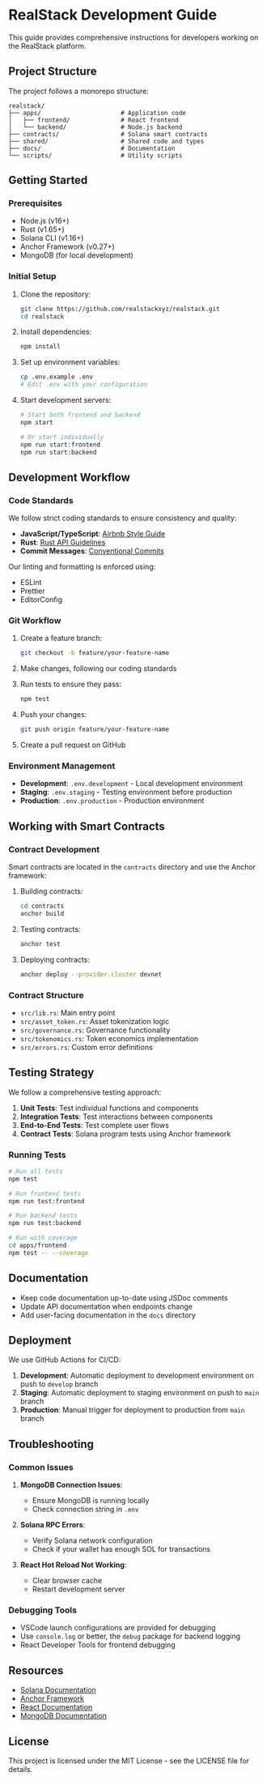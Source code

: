 # RealStack Development Guide

This guide provides comprehensive instructions for developers working on the RealStack platform.

## Project Structure

The project follows a monorepo structure:

```
realstack/
├── apps/                      # Application code
│   ├── frontend/              # React frontend
│   └── backend/               # Node.js backend
├── contracts/                 # Solana smart contracts
├── shared/                    # Shared code and types
├── docs/                      # Documentation
└── scripts/                   # Utility scripts
```

## Getting Started

### Prerequisites

- Node.js (v16+)
- Rust (v1.65+)
- Solana CLI (v1.16+)
- Anchor Framework (v0.27+)
- MongoDB (for local development)

### Initial Setup

1. Clone the repository:
   ```bash
   git clone https://github.com/realstackxyz/realstack.git
   cd realstack
   ```

2. Install dependencies:
   ```bash
   npm install
   ```

3. Set up environment variables:
   ```bash
   cp .env.example .env
   # Edit .env with your configuration
   ```

4. Start development servers:
   ```bash
   # Start both frontend and backend
   npm start
   
   # Or start individually
   npm run start:frontend
   npm run start:backend
   ```

## Development Workflow

### Code Standards

We follow strict coding standards to ensure consistency and quality:

- **JavaScript/TypeScript**: [Airbnb Style Guide](https://github.com/airbnb/javascript)
- **Rust**: [Rust API Guidelines](https://rust-lang.github.io/api-guidelines/)
- **Commit Messages**: [Conventional Commits](https://www.conventionalcommits.org/)

Our linting and formatting is enforced using:
- ESLint
- Prettier
- EditorConfig

### Git Workflow

1. Create a feature branch:
   ```bash
   git checkout -b feature/your-feature-name
   ```

2. Make changes, following our coding standards

3. Run tests to ensure they pass:
   ```bash
   npm test
   ```

4. Push your changes:
   ```bash
   git push origin feature/your-feature-name
   ```

5. Create a pull request on GitHub

### Environment Management

- **Development**: `.env.development` - Local development environment
- **Staging**: `.env.staging` - Testing environment before production
- **Production**: `.env.production` - Production environment

## Working with Smart Contracts

### Contract Development

Smart contracts are located in the `contracts` directory and use the Anchor framework:

1. Building contracts:
   ```bash
   cd contracts
   anchor build
   ```

2. Testing contracts:
   ```bash
   anchor test
   ```

3. Deploying contracts:
   ```bash
   anchor deploy --provider.cluster devnet
   ```

### Contract Structure

- `src/lib.rs`: Main entry point
- `src/asset_token.rs`: Asset tokenization logic
- `src/governance.rs`: Governance functionality
- `src/tokenomics.rs`: Token economics implementation
- `src/errors.rs`: Custom error definitions

## Testing Strategy

We follow a comprehensive testing approach:

1. **Unit Tests**: Test individual functions and components
2. **Integration Tests**: Test interactions between components
3. **End-to-End Tests**: Test complete user flows
4. **Contract Tests**: Solana program tests using Anchor framework

### Running Tests

```bash
# Run all tests
npm test

# Run frontend tests
npm run test:frontend

# Run backend tests
npm run test:backend

# Run with coverage
cd apps/frontend
npm test -- --coverage
```

## Documentation

- Keep code documentation up-to-date using JSDoc comments
- Update API documentation when endpoints change
- Add user-facing documentation in the `docs` directory

## Deployment

We use GitHub Actions for CI/CD:

1. **Development**: Automatic deployment to development environment on push to `develop` branch
2. **Staging**: Automatic deployment to staging environment on push to `main` branch
3. **Production**: Manual trigger for deployment to production from `main` branch

## Troubleshooting

### Common Issues

1. **MongoDB Connection Issues**:
   - Ensure MongoDB is running locally
   - Check connection string in `.env`

2. **Solana RPC Errors**:
   - Verify Solana network configuration
   - Check if your wallet has enough SOL for transactions

3. **React Hot Reload Not Working**:
   - Clear browser cache
   - Restart development server

### Debugging Tools

- VSCode launch configurations are provided for debugging
- Use `console.log` or better, the `debug` package for backend logging
- React Developer Tools for frontend debugging

## Resources

- [Solana Documentation](https://docs.solana.com/)
- [Anchor Framework](https://www.anchor-lang.com/)
- [React Documentation](https://reactjs.org/docs/getting-started.html)
- [MongoDB Documentation](https://docs.mongodb.com/)

## License

This project is licensed under the MIT License - see the LICENSE file for details. 